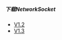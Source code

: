 ##### 下载NetworkSocket
* [V1.2](https://www.nuget.org/packages/NetworkSocket.Fast/1.2.2)
* [V1.3](https://www.nuget.org/packages/NetworkSocket.Fast/1.3.1)
